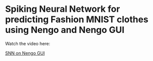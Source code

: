 # Spiking Neural Network for predicting Fashion MNIST clothes using Nengo and Nengo GUI

Watch the video here:

[SNN on Nengo GUI](https://drive.google.com/file/d/12ZI5sSfmmSfPe4r_qhrKdRPepPmGOTDs/view?usp=sharing "Spiking Neural Network on Nengo GUI")